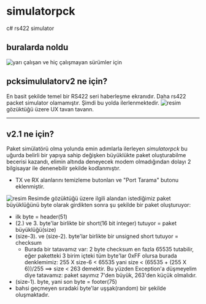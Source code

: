 # simulatorpck
c# rs422 simulator

## buralarda noldu
![yarı çalışan ve hiç çalışmayan sürümler için](https://github.com/tonyukukkula/simulatorpck/tree/main/eskiler)

## pcksimululatorv2 ne için?
En basit şekilde temel bir RS422 seri haberleşme ekranıdır. Daha rs422 packet simulator olamamıştır. Şimdi bu yolda ilerlenmektedir.
![resim](https://user-images.githubusercontent.com/44534126/131826781-b19ef879-eab6-452e-bec7-881a608ef3da.png)
gözüktüğü üzere UX tavan tavann.

---
## v2.1 ne için?
Paket simülatörü olma yolunda emin adımlarla ilerleyen *simulatorpck* bu uğurda belirli bir yapıya sahip değişken büyüklükte paket oluşturabilme becerisi kazandı, elimin altında deneyecek modem olmadığından dolayı 2 bilgisayar ile denenebilir şekilde kodlanmıştır. 
+ TX ve RX alanlarını temizleme butonları ve "Port Tarama" butonu eklenmiştir.

![resim](https://user-images.githubusercontent.com/44534126/131889445-1303c6b8-071a-4ec3-9318-eeb5200de4ce.png)
Resimde gözüktüğü üzere ilgili alandan istediğimiz paket büyüklüğünü byte olarak girdikten sonra şu şekilde bir paket oluşturuyor:
- ilk byte = header(51)
- (2.) ve 3. byte'lar birlikte bir short(16 bit integer) tutuyor = paket büyüklüğü(size)
- (size-3). ve (size-2). byte'lar birlikte bir unsigned short tutuyor = checksum
  - Burada bir tatavamız var: 2 byte checksum en fazla 65535 tutabilir, eğer paketteki 3 birim içteki tüm byte'lar 0xFF olursa burada denklemimiz: 255 X size-6 < 65535 yani size < (65535 + (255 X 6))/255 ==> size < 263 demektir. Bu yüzden Exception'a düşmeyelim diye tatavamız: paket sayımız 7'den büyük, 263'den küçük olmalıdır.
- (size-1). byte, yani son byte = footer(75)
- bahsi geçmeyen sıradaki byte'lar uşşak(random) bir şekilde oluşmaktadır. 
